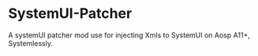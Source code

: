 # SystemUI-Patcher
A systemUI patcher mod use for injecting Xmls to SystemUI on Aosp A11+, Systemlessly. 
